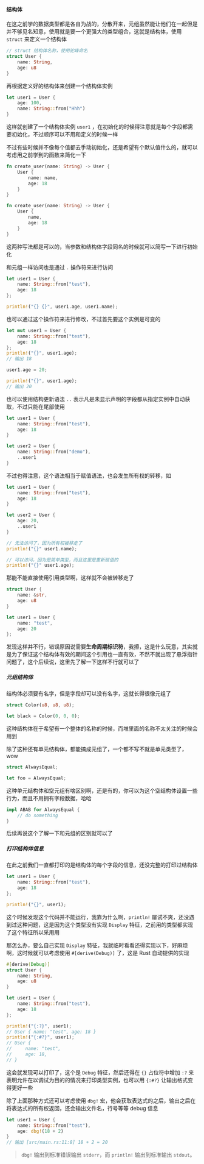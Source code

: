#### 结构体

在这之前学的数据类型都是各自为战的，分散开来，元组虽然能让他们在一起但是并不够见名知意，使用就是要一个更强大的类型组合，这就是结构体，使用 `struct` 来定义一个结构体

```rust
// struct 结构体名称，使用驼峰命名
struct User {
	name: String,
	age: u8
}
```

再根据定义好的结构体来创建一个结构体实例

```rust
let user1 = User {
	age: 100,
	name: String::from("Hhh")
}
```

这样就创建了一个结构体实例 `user1` ，在初始化的时候得注意就是每个字段都需要初始化，不过顺序可以不用和定义的时候一样

不过有些时候并不像每个值都去手动初始化，还是希望有个默认值什么的，就可以考虑用之前学到的函数来简化一下

```rust
fn create_user(name: String) -> User {
	User {
		name: name,
		age: 18
	}
}

fn create_user(name: String) -> User {
	User {
		name,
		age: 18
	}
}
```

这两种写法都是可以的，当参数和结构体字段同名的时候就可以简写一下进行初始化

和元组一样访问也是通过 `.` 操作符来进行访问

```rust
let user1 = User {
	name: String::from("test"),
	age: 18
};

println!("{} {}", user1.age, user1.name);
```

也可以通过这个操作符来进行修改，不过首先要这个实例是可变的

```rust
let mut user1 = User {
	name: String::from("test"),
	age: 18
};
println!("{}", user1.age);
// 输出 18

user1.age = 20;

println!("{}", user1.age);
// 输出 20
```

也可以使用结构更新语法 `..` 表示凡是未显示声明的字段都从指定实例中自动获取，不过只能在尾部使用

```rust
let user1 = User {
	name: String::from("test"),
	age: 18
}

let user2 = User {
	name: String::from("demo"),
	..user1
}
```

不过也得注意，这个语法相当于赋值语法，也会发生所有权的转移，如

```rust
let user1 = User {
	name: String::from("test"),
	age: 18
}

let user2 = User {
	age: 20,
	..user1
}

// 无法访问了，因为所有权被移走了
println!("{}" user1.name);

// 可以访问，因为是简单类型，而且这里是重新赋值的
println!("{}" user1.age);
```

那能不能直接使用引用类型啊，这样就不会被转移走了

```rust
struct User {
	name: &str,
	age: u8
}

let user1 = User {
	name: "test",
	age: 20
};
```

发现这样并不行，错误原因说需要**生命周期标识符**，我擦，这是什么玩意，其实就是为了保证这个结构体有效的期间这个引用也一直有效，不然不就出现了悬浮指针问题了，这个后续说，这里先了解一下这样不行就可以了
##### 元组结构体

结构体必须要有名字，但是字段却可以没有名字，这就长得很像元组了

```rust
struct Color(u8, u8, u8);

let black = Color(0, 0, 0);
```

这种结构体在于希望有一个整体的名称的时候，而堆里面的名称不太关注的时候会用到

除了这种还有单元结构体，都能搞成元组了，一个都不写不就是单元类型了，wow

```rust
struct AlwaysEqual;

let foo = AlwaysEqual;
```

这种单元结构体和空元组有啥区别啊，还是有的，你可以为这个空结构体设置一些行为，而且不用拥有字段数据，哈哈

```rust
impl ABAB for AlwaysEqual {
	// do something
}
```

后续再说这个了解一下和元组的区别就可以了

##### 打印结构体信息

在此之前我们一直都打印的是结构体的每个字段的信息，还没完整的打印过结构体

```rust
let user1 = User {
	name: String::from("test"),
	age: 18
};

println!("{}", user1);
```

这个时候发现这个代码并不能运行，我靠为什么啊，`println!` 屡试不爽，还没遇到过这种问题，这是因为这个类型没有实现 `Display` 特征，之前用的类型都实现了这个特征所以采用用

那怎么办，要么自己实现 `Display` 特征，我就临时看看还得实现以下，好麻烦啊，这时候就可以考虑使用 `#[derive(Debug)]` 了，这是 Rust 自动提供的实现

```rust
#[derive(Debug)]
struct User {
	name: String,
	age: u8
}

let user1 = User {
	name: String::from("test"),
	age: 18
};

println!("{:?}", user1);
// User { name: "test", age: 18 }
println!("{:#?}", user1);
// User {
//     name: "test",
//     age: 18,
// }
```

这会就发现可以打印了，这个是 `Debug` 特征，然后还得在 `{}` 占位符中增加 `:?` 来表明允许在以调试为目的的情况来打印类型实例，也可以用 `{:#?}` 让输出格式变得更好一些

除了上面那种方式还可以考虑使用 `dbg!` 宏，他会获取表达式的之后，输出之后在将表达式的所有权返回，还会输出文件名，行号等等 debug 信息

```rust
let user1 = User {
	name: String::from("test"),
	age: dbg!(18 + 2)
}
// 输出 [src/main.rs:11:8] 18 + 2 = 20
```

> `dbg!` 输出到标准错误输出 `stderr`，而 `println!` 输出到标准输出 `stdout`。